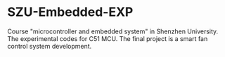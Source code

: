 # SZU-Embedded-EXP

Course "microcontroller and embedded system" in Shenzhen University.
The experimental codes for C51 MCU.
The final project is a smart fan control system development.
